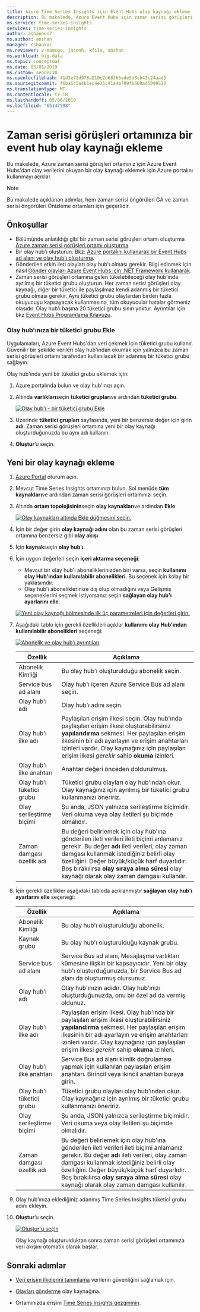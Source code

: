 ```yaml
---
title: Azure Time Series Insights için Event Hubs olay kaynağı ekleme | Microsoft Docs
description: Bu makalede, Azure Event Hubs için zaman serisi görüşleri ortamınıza bağlı bir olay kaynağı eklemeyi açıklar.
ms.service: time-series-insights
services: time-series-insights
author: ashannon7
ms.author: anshan
manager: cshankar
ms.reviewer: v-mamcge, jasonh, kfile, anshan
ms.workload: big-data
ms.topic: conceptual
ms.date: 05/01/2019
ms.custom: seodec18
ms.openlocfilehash: 41d3e72d978a210c2d68365ade5d8cb42c24aad5
ms.sourcegitcommit: f6ba5c5a4b1ec4e35c41a4e799fb669ad5099522
ms.translationtype: MT
ms.contentlocale: tr-TR
ms.lasthandoff: 05/06/2019
ms.locfileid: "65147598"
---
```

# <a name="add-an-event-hub-event-source-to-your-time-series-insights-environment"></a>Zaman serisi görüşleri ortamınıza bir event hub olay kaynağı ekleme

Bu makalede, Azure zaman serisi görüşleri ortamınız için Azure Event Hubs'dan olay verilerini okuyan bir olay kaynağı eklemek için Azure portalını kullanmayı açıklar.

> [!NOTE]
> Bu makalede açıklanan adımlar, hem zaman serisi öngörüleri GA ve zaman serisi öngörüleri Önizleme ortamları için geçerlidir.

## <a name="prerequisites"></a>Önkoşullar

- Bölümünde anlatıldığı gibi bir zaman serisi görüşleri ortamı oluşturma [Azure zaman serisi görüşleri ortamı oluşturma](./time-series-insights-update-create-environment.md).
- Bir olay hub'ı oluşturun. Bkz: [Azure portalını kullanarak bir Event Hubs ad alanı ve olay hub'ı oluşturma](../event-hubs/event-hubs-create.md).
- Gönderilen etkin ileti olayları olay hub'ı olması gerekir. Bilgi edinmek için nasıl [Gönder olayları Azure Event Hubs için .NET Framework kullanarak](../event-hubs/event-hubs-dotnet-framework-getstarted-send.md).
- Zaman serisi görüşleri ortamına gelen tüketebileceği olay hub'ında ayrılmış bir tüketici grubu oluşturun. Her zaman serisi görüşleri olay kaynağı, diğer bir tüketici ile paylaşılmaz kendi adanmış bir tüketici grubu olması gerekir. Aynı tüketici grubu olaylardan birden fazla okuyucuyu kapsayacak kullanmasına, tüm okuyucular hatalar görmeniz olasıdır. Olay hub'ı başına 20 tüketici grubu sınırı yoktur. Ayrıntılar için bkz [Event Hubs Programlama Kılavuzu](../event-hubs/event-hubs-programming-guide.md).

### <a name="add-a-consumer-group-to-your-event-hub"></a>Olay hub'ınıza bir tüketici grubu Ekle

Uygulamaları, Azure Event Hubs'dan veri çekmek için tüketici grubu kullanır. Güvenilir bir şekilde verileri olay hub'ından okumak için yalnızca bu zaman serisi görüşleri ortamı tarafından kullanılacak bir adanmış bir tüketici grubu sağlayın.

Olay hub'ında yeni bir tüketici grubu eklemek için:

1. Azure portalında bulun ve olay hub'ınızı açın.

1. Altında **varlıkları**seçin **tüketici grupları**ve ardından **tüketici grubu**.

   [![Olay hub'ı - bir tüketici grubu Ekle](media/time-series-insights-how-to-add-an-event-source-eventhub/5-event-hub-consumer-group.png)](media/time-series-insights-how-to-add-an-event-source-eventhub/5-event-hub-consumer-group.png#lightbox)

1. Üzerinde **tüketici grupları** sayfasında, yeni bir benzersiz değer için girin **adı**.  Zaman serisi görüşleri ortamına yeni bir olay kaynağı oluşturduğunuzda bu aynı adı kullanın.

1. **Oluştur**’u seçin.

## <a name="add-a-new-event-source"></a>Yeni bir olay kaynağı ekleme

1. [Azure Portal](https://portal.azure.com) oturum açın.

1. Mevcut Time Series Insights ortamınızı bulun. Sol menüde **tüm kaynakları**ve ardından zaman serisi görüşleri ortamınızı seçin.

1. Altında **ortam topolojisinin**seçin **olay kaynakları**ve ardından **Ekle**.

   [![Olay kaynakları altında Ekle düğmesini seçin.](media/time-series-insights-how-to-add-an-event-source-eventhub/1-event-sources.png)](media/time-series-insights-how-to-add-an-event-source-eventhub/1-event-sources.png#lightbox)

1. İçin bir değer girin **olay kaynağı adını** olan bu zaman serisi görüşleri ortamına benzersiz gibi **olay akışı**.

1. İçin **kaynak**seçin **olay hub'ı**.

1. İçin uygun değerleri seçin **içeri aktarma seçeneği**:
   - Mevcut bir olay hub'ı aboneliklerinizden biri varsa, seçin **kullanımı olay Hub'ından kullanılabilir abonelikleri**. Bu seçenek için kolay bir yaklaşımdır.
   - Olay hub'ı aboneliklerinize dış olup olmadığını veya Gelişmiş seçeneklerini seçmek istiyorsanız seçin **sağlayan olay hub'ı ayarlarını elle**.

   [![Yeni olay kaynağı bölmesinde ilk üç parametreleri için değerleri girin.](media/time-series-insights-how-to-add-an-event-source-eventhub/2-import-option.png)](media/time-series-insights-how-to-add-an-event-source-eventhub/2-import-option.png#lightbox)

1. Aşağıdaki tablo için gerekli özellikleri açıklar **kullanımı olay Hub'ından kullanılabilir abonelikleri** seçeneği:

   [![Abonelik ve olay hub'ı ayrıntıları](media/time-series-insights-how-to-add-an-event-source-eventhub/3-new-event-source.png)](media/time-series-insights-how-to-add-an-event-source-eventhub/3-new-event-source.png#lightbox)

   | Özellik | Açıklama |
   | --- | --- |
   | Abonelik Kimliği | Bu olay hub'ı oluşturulduğu abonelik seçin.
   | Service bus ad alanı | Olay hub'ı içeren Azure Service Bus ad alanı seçin.
   | Olay hub'ı adı | Olay hub'ı adını seçin.
   | Olay hub'ı ilke adı | Paylaşılan erişim ilkesi seçin. Olay hub'ında paylaşılan erişim ilkesi oluşturabilirsiniz **yapılandırma** sekmesi. Her paylaşılan erişim ilkesinin bir adı ayarlayın ve erişim anahtarları izinleri vardır. Olay kaynağınız için paylaşılan erişim ilkesi *gerekir* sahip **okuma** izinleri.
   | Olay hub'ı ilke anahtarı | Anahtar değeri önceden doldurulmuş.
   | Olay hub'ı tüketici grubu | Tüketici grubu olayları olay hub'ından okur. Olay kaynağınız için ayrılmış bir tüketici grubu kullanmanızı öneririz. |
   | Olay serileştirme biçimi | Şu anda, JSON yalnızca serileştirme biçimidir. Veri okuma veya olay iletileri şu biçimde olmalıdır. |
   | Zaman damgası özellik adı | Bu değeri belirlemek için olay hub'ına gönderilen ileti verileri ileti biçimi anlamanız gerekir. Bu değer **adı** ileti verileri, olay zaman damgası kullanmak istediğiniz belirli olay özelliğini. Değer büyük/küçük harf duyarlıdır. Boş bırakılırsa **olay sıraya alma süresi** olay kaynağı olarak olay zaman damgası kullanılır. |

1. İçin gerekli özellikler aşağıdaki tabloda açıklanmıştır **sağlayan olay hub'ı ayarlarını elle** seçeneği:

   | Özellik | Açıklama |
   | --- | --- |
   | Abonelik Kimliği | Bu olay hub'ı oluşturulduğu abonelik.
   | Kaynak grubu | Bu olay hub'ı oluşturulduğu kaynak grubu.
   | Service bus ad alanı | Service Bus ad alanı, Mesajlaşma varlıkları kümesine ilişkin bir kapsayıcıdır. Yeni bir olay hub'ı oluşturduğunuzda, bir Service Bus ad alanı da oluşturmuş olursunuz.
   | Olay hub'ı adı | Olay hub'ınızın adıdır. Olay hub'ınızı oluşturduğunuzda, onu bir özel ad da vermiş oldunuz.
   | Olay hub'ı ilke adı | Paylaşılan erişim ilkesi. Olay hub'ında bir paylaşılan erişim ilkesi oluşturabilirsiniz **yapılandırma** sekmesi. Her paylaşılan erişim ilkesinin bir adı ayarlayın ve erişim anahtarları izinleri vardır. Olay kaynağınız için paylaşılan erişim ilkesi *gerekir* sahip **okuma** izinleri.
   | Olay hub'ı ilke anahtarı | Service Bus ad alanı kimlik doğrulaması yapmak için kullanılan paylaşılan erişim anahtarı. Birincil veya ikincil anahtarı buraya girin.
   | Olay hub'ı tüketici grubu | Tüketici grubu olayları olay hub'ından okur. Olay kaynağınız için ayrılmış bir tüketici grubu kullanmanızı öneririz.
   | Olay serileştirme biçimi | Şu anda, JSON yalnızca serileştirme biçimidir. Veri okuma veya olay iletileri şu biçimde olmalıdır. |
   | Zaman damgası özellik adı | Bu değeri belirlemek için olay hub'ına gönderilen ileti verileri ileti biçimi anlamanız gerekir. Bu değer **adı** ileti verileri, olay zaman damgası kullanmak istediğiniz belirli olay özelliğini. Değer büyük/küçük harf duyarlıdır. Boş bırakılırsa **olay sıraya alma süresi** olay kaynağı olarak olay zaman damgası kullanılır. |

1. Olay hub'ınıza eklediğiniz adanmış Time Series Insights tüketici grubu adını ekleyin.

1. **Oluştur**’u seçin.

   [![Oluştur'u seçin](media/time-series-insights-how-to-add-an-event-source-eventhub/4-create-button.png)](media/time-series-insights-how-to-add-an-event-source-eventhub/4-create-button.png#lightbox)

   Olay kaynağı oluşturulduktan sonra zaman serisi görüşleri ortamınıza veri akışını otomatik olarak başlar.

## <a name="next-steps"></a>Sonraki adımlar

* [Veri erişim ilkelerini tanımlama](time-series-insights-data-access.md) verilerin güvenliğini sağlamak için.

* [Olayları gönderme](time-series-insights-send-events.md) olay kaynağına.

* Ortamınızda erişim [Time Series Insights gezgininin](https://insights.timeseries.azure.com).
